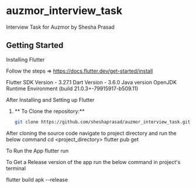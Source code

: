 # auzmor_interview_task

Interview Task for Auzmor by Shesha Prasad

## Getting Started

Installing Flutter 

Follow the steps => https://docs.flutter.dev/get-started/install

Flutter SDK Version -   3.27.1
Dart Version - 3.6.0
Java version OpenJDK Runtime Environment (build 21.0.3+-79915917-b509.11)

After Installing and Setting up Flutter

1. ** To Clone the repository:**
   ```bash
   git clone https://github.com/sheshaprasad/auzmor_interview_task.git

After cloning the source code navigate to project directory and run the below command
cd <project_directory>
flutter pub get

To Run the App
flutter run

To Get a Release version of the app run the below command in project's terminal

flutter build apk --release
